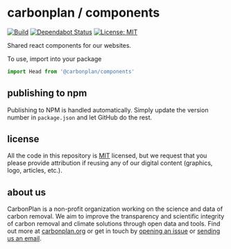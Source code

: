 # carbonplan / components

[![Build](https://github.com/carbonplan/components/workflows/CI/badge.svg)](https://github.com/carbonplan/components/actions)
[![Dependabot Status](https://api.dependabot.com/badges/status?host=github&repo=carbonplan/components)](https://dependabot.com)
[![License: MIT](https://img.shields.io/badge/License-MIT-yellow.svg)](https://github.com/carbonplan/components/blob/master/LICENSE)

Shared react components for our websites.

To use, import into your package

```js
import Head from '@carbonplan/components'
```

## publishing to npm

Publishing to NPM is handled automatically. Simply update the version number in `package.json` and let GitHub do the rest.

## license

All the code in this repository is [MIT](https://choosealicense.com/licenses/mit/) licensed, but we request that you please provide attribution if reusing any of our digital content (graphics, logo, articles, etc.).

## about us

CarbonPlan is a non-profit organization working on the science and data of carbon removal. We aim to improve the transparency and scientific integrity of carbon removal and climate solutions through open data and tools. Find out more at [carbonplan.org](https://carbonplan.org/) or get in touch by [opening an issue](https://github.com/carbonplan/research/issues/new) or [sending us an email](mailto:hello@carbonplan.org).
